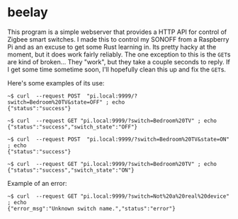 # beelay
This program is a simple webserver that provides a HTTP API for control of Zigbee smart switches. I made this to control my SONOFF from a Raspberry Pi and as an excuse to get some Rust learning in. Its pretty hacky at the moment, but it does work fairly reliably. The one exception to this is the `GET`s are kind of broken... They "work", but they take a couple seconds to reply. If I get some time sometime soon, I'll hopefully clean this up and fix the `GET`s. 

Here's some examples of its use:
```
~$ curl  --request POST  "pi.local:9999/?switch=Bedroom%20TV&state=OFF" ; echo
{"status":"success"}
```

```
~$ curl  --request GET "pi.local:9999/?switch=Bedroom%20TV" ; echo
{"status":"success","switch_state":"OFF"}
```

```
~$ curl  --request POST  "pi.local:9999/?switch=Bedroom%20TV&state=ON" ; echo
{"status":"success"}
```

```
~$ curl  --request GET "pi.local:9999/?switch=Bedroom%20TV" ; echo
{"status":"success","switch_state":"ON"}
```

Example of an error:
```
~$ curl  --request GET "pi.local:9999/?switch=Not%20a%20real%20device" ; echo
{"error_msg":"Unknown switch name.","status":"error"}
```
